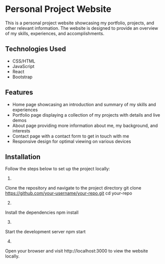 # Personal Project Website
This is a personal project website showcasing my portfolio, projects, and other relevant information. The website is designed to provide an overview of my skills, experiences, and accomplishments.

## Technologies Used
- CSS/HTML
- JavaScript
- React
- Bootstrap

## Features
- Home page showcasing an introduction and summary of my skills and experiences
- Portfolio page displaying a collection of my projects with details and live demos
- About page providing more information about me, my background, and interests
- Contact page with a contact form to get in touch with me
- Responsive design for optimal viewing on various devices

## Installation
Follow the steps below to set up the project locally:

1.
Clone the repository and navigate to the project directory
git clone https://github.com/your-username/your-repo.git
cd your-repo

2.
Install the dependencies
npm install

3.
Start the development server
npm start

4.
Open your browser and visit http://localhost:3000 to view the website locally.
